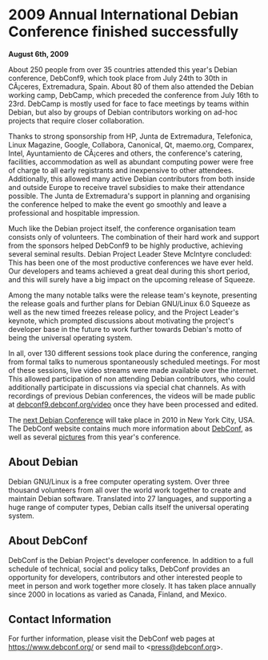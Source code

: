 
2009 Annual International Debian Conference finished successfully
=================================================================


**August 6th, 2009**


About 250 people from over 35 countries attended this year's Debian
conference, DebConf9, which took place from July 24th to 30th in
CÃ¡ceres, Extremadura, Spain. About 80 of them also attended the
Debian working camp, DebCamp, which preceded the conference from July
16th to 23rd. DebCamp is mostly used for face to face meetings by
teams within Debian, but also by groups of Debian contributors working
on ad-hoc projects that require closer collaboration.


Thanks to strong sponsorship from HP, Junta de Extremadura,
Telefonica, Linux Magazine, Google, Collabora, Canonical, Qt,
maemo.org, Comparex, Intel, Ayuntamiento de CÃ¡ceres and others, the
conference's catering, facilities, accommodation as well as abundant
computing power were free of charge to all early registrants and
inexpensive to other attendees. Additionally, this allowed many active
Debian contributors from both inside and outside Europe to receive
travel subsidies to make their attendance possible. The Junta de
Extremadura's support in planning and organising the conference helped
to make the event go smoothly and leave a professional and hospitable
impression.


Much like the Debian project itself, the conference organisation
team consists only of volunteers. The combination of their hard work
and support from the sponsors helped DebConf9 to be highly productive,
achieving several seminal results. Debian Project Leader Steve
McIntyre concluded: This has been one of the most productive
conferences we have ever held. Our developers and teams achieved a
great deal during this short period, and this will surely have a big
impact on the upcoming release of Squeeze.


Among the many notable talks were the release team's keynote,
presenting the release goals and further plans for Debian GNU/Linux
6.0 Squeeze as well as the new timed freezes release policy,
and the Project Leader's keynote, which prompted discussions about
motivating the project's developer base in the future to work further
towards Debian's motto of being the universal operating
system.


In all, over 130 different sessions took place during the
conference, ranging from formal talks to numerous spontaneously
scheduled meetings. For most of these sessions, live video streams
were made available over the internet. This allowed participation of
non attending Debian contributors, who could additionally participate
in discussions via special chat channels. As with recordings of
previous Debian conferences, the videos will be made public at [debconf9.debconf.org/video](https://debconf9.debconf.org/video)
once they have been processed and edited.


The [next Debian
Conference](https://debconf10.debconf.org) will take place in 2010 in New York City, USA. The
DebConf website contains much more information about [DebConf](https://www.debconf.org), as well as several [pictures](https://www.debconf.org/gallery/debconf9) from this
year's conference.


About Debian
------------


Debian GNU/Linux is a free computer operating system. Over three
thousand volunteers from all over the world work together to create
and maintain Debian software. Translated into 27 languages, and
supporting a huge range of computer types, Debian calls itself the
universal operating system.


About DebConf
-------------


DebConf is the Debian Project's developer conference. In addition to a full
schedule of technical, social and policy talks, DebConf provides an
opportunity for developers, contributors and other interested people to meet
in person and work together more closely. It has taken place annually since
2000 in locations as varied as Canada, Finland, and Mexico.


Contact Information
-------------------


For further information, please visit the DebConf web pages at <https://www.debconf.org/> or send mail to <[press@debconf.org](mailto:press%40debconf.org)>.



